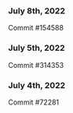 ### July 8th, 2022

Commit #154588

### July 5th, 2022

Commit #314353


### July 4th, 2022

Commit #72281
